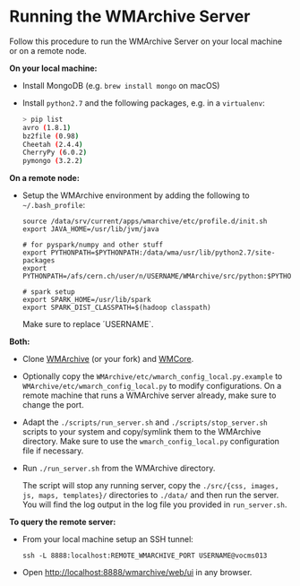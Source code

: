 # Running the WMArchive Server

Follow this procedure to run the WMArchive Server on your local machine or on a remote node.

**On your local machine:**

- Install MongoDB (e.g. `brew install mongo` on macOS)
- Install `python2.7` and the following packages, e.g. in a `virtualenv`:

	```sh
	> pip list
	avro (1.8.1)
	bz2file (0.98)
	Cheetah (2.4.4)
	CherryPy (6.0.2)
	pymongo (3.2.2)
	```

**On a remote node:**

- Setup the WMArchive environment by adding the following to `~/.bash_profile`:

	```
	source /data/srv/current/apps/wmarchive/etc/profile.d/init.sh
	export JAVA_HOME=/usr/lib/jvm/java

	# for pyspark/numpy and other stuff
	export PYTHONPATH=$PYTHONPATH:/data/wma/usr/lib/python2.7/site-packages
	export PYTHONPATH=/afs/cern.ch/user/n/USERNAME/WMArchive/src/python:$PYTHONPATH

	# spark setup
	export SPARK_HOME=/usr/lib/spark
	export SPARK_DIST_CLASSPATH=$(hadoop classpath)
	```
	
	Make sure to replace ´USERNAME`.

**Both:**

- Clone [WMArchive](https://github.com/dmwm/WMArchive) (or your fork) and [WMCore](https://github.com/dmwm/WMCore).
- Optionally copy the `WMArchive/etc/wmarch_config_local.py.example` to `WMArchive/etc/wmarch_config_local.py` to modify configurations. On a remote machine that runs a WMArchive server already, make sure to change the port.
- Adapt the `./scripts/run_server.sh` and `./scripts/stop_server.sh` scripts to your system and copy/symlink them to the WMArchive directory. Make sure to use the `wmarch_config_local.py` configuration file if necessary.
- Run `./run_server.sh` from the WMArchive directory.
	
	The script will stop any running server, copy the `./src/{css, images, js, maps, templates}/` directories to `./data/` and then run the server. You will find the log output in the log file you provided in `run_server.sh`.
	
**To query the remote server:**

- From your local machine setup an SSH tunnel:
	```
	ssh -L 8888:localhost:REMOTE_WMARCHIVE_PORT USERNAME@vocms013
	```
- Open [http://localhost:8888/wmarchive/web/ui](http://localhost:8888/wmarchive/web/ui) in any browser.
